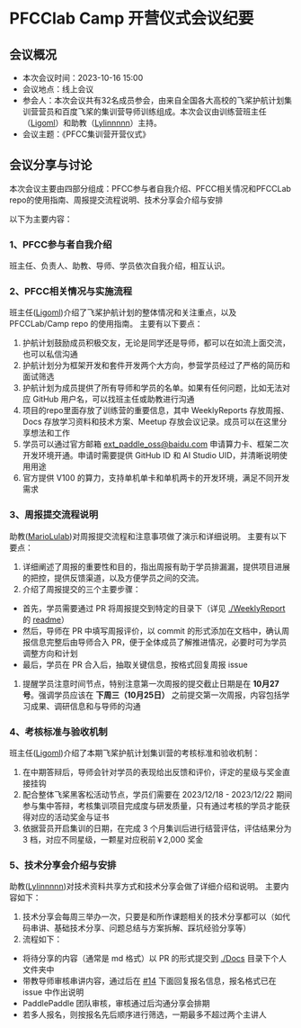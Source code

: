 # PFCClab Camp 开营仪式会议纪要

## 会议概况

- 本次会议时间：2023-10-16 15:00
- 会议地点：线上会议
- 参会人：本次会议共有32名成员参会，由来自全国各大高校的飞桨护航计划集训营营员和百度飞桨的集训营导师训练组成。本次会议由训练营班主任（[Ligoml](https://github.com/Ligoml)）和助教（[Lylinnnnn](https://github.com/Lylinnnnn)）主持。
- 会议主题：《PFCC集训营开营仪式》



## 会议分享与讨论

本次会议主要由四部分组成：PFCC参与者自我介绍、PFCC相关情况和PFCCLab repo的使用指南、周报提交流程说明、技术分享会介绍与安排

以下为主要内容：


### 1、PFCC参与者自我介绍

班主任、负责人、助教、导师、学员依次自我介绍，相互认识。


### 2、PFCC相关情况与实施流程

班主任([Ligoml](https://github.com/Ligoml))介绍了飞桨护航计划的整体情况和关注重点，以及 PFCCLab/Camp repo 的使用指南。
主要有以下要点：
1. 护航计划鼓励成员积极交友，无论是同学还是导师，都可以在如流上面交流，也可以私信沟通
2. 护航计划分为框架开发和套件开发两个大方向，参营学员经过了严格的简历和面试筛选
3. 护航计划为成员提供了所有导师和学员的名单。如果有任何问题，比如无法对应 GitHub 用户名，可以找班主任或助教进行沟通
4. 项目的repo里面存放了训练营的重要信息，其中 WeeklyReports 存放周报、Docs 存放学习资料和技术方案、Meetup 存放会议记录。成员可以在这里分享想法和工作
5. 学员可以通过官方邮箱 ext_paddle_oss@baidu.com 申请算力卡、框架二次开发环境开通。申请时需要提供 GitHub ID 和 AI Studio UID，并清晰说明使用用途
6. 官方提供 V100 的算力，支持单机单卡和单机两卡的开发环境，满足不同开发需求


### 3、周报提交流程说明

助教([MarioLulab](https://github.com/MarioLulab))对周报提交流程和注意事项做了演示和详细说明。
主要有以下要点：
1. 详细阐述了周报的重要性和目的，指出周报有助于学员排漏漏，提供项目进展的把控，提供反馈渠道，以及方便学员之间的交流。
2. 介绍了周报提交的三个主要步骤：
  * 首先，学员需要通过 PR 将周报提交到特定的目录下（详见 [./WeeklyReport](https://github.com/PFCCLab/Camp/tree/main/WeeklyReports) 的 [readme](https://github.com/PFCCLab/Camp/blob/main/WeeklyReports/README.md)）
  * 然后，导师在 PR 中填写周报评价，以 commit 的形式添加在文档中，确认周报信息完整后由导师合入 PR，便于全体成员了解推进情况，必要时可为学员调整方向和计划
  * 最后，学员在 PR 合入后，抽取关键信息，按格式回复周报 issue
1. 提醒学员注意时间节点，特别注意第一次周报的提交截止日期是在 **10月27号**。强调学员应该在 **下周三（10月25日）** 之前提交第一次周报，内容包括学习成果、调研信息和与导师的沟通

### 4、考核标准与验收机制

班主任([Ligoml](https://github.com/Ligoml))介绍了本期飞桨护航计划集训营的考核标准和验收机制：
1. 在中期答辩后，导师会针对学员的表现给出反馈和评价，评定的星级与奖金直接挂钩
2. 配合整体飞桨黑客松活动节点，学员们需要在 2023/12/18 - 2023/12/22 期间参与集中答辩，考核集训项目完成度与研发质量，只有通过考核的学员才能获得对应的活动奖金与证书
3. 依据营员开启集训的日期，在完成 3 个月集训后进行结营评估，评估结果分为 3 档，对应不同星级，一颗星对应税前￥2,000 奖金

### 5、技术分享会介绍与安排

助教([Lylinnnnn](https://github.com/Lylinnnnn))对技术资料共享方式和技术分享会做了详细介绍和说明。
主要内容如下：
1. 技术分享会每周三举办一次，只要是和所作课题相关的技术分享都可以（如代码串讲、基础技术分享、问题总结与方案拆解、踩坑经验分享等）
2. 流程如下：
  * 将待分享的内容（通常是 md 格式）以 PR 的形式提交到 [./Docs](https://github.com/PFCCLab/Camp/tree/main/Docs) 目录下个人文件夹中
  * 带教导师审核串讲内容，通过后在 [#14](https://github.com/PFCCLab/Camp/issues/14) 下面回复报名信息，报名格式已在 issue 中作出说明
  * PaddlePaddle 团队审核，审核通过后沟通分享会排期
  * 若多人报名，则按报名先后顺序进行筛选，一期最多不超过两个主讲人

